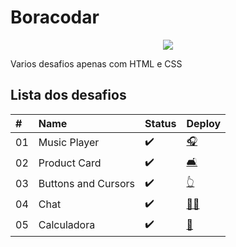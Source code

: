 # Boracodar
<p align="center">
<img src="https://img.shields.io/badge/STATUS-EM%20ANDAMENTO-yellow"/>
</p>

Varios desafios apenas com HTML e CSS

## Lista dos desafios
| #    | Name           | Status  | Deploy |
| :--- | :------------- | :------ | :------|
| 01   | Music Player   |:heavy_check_mark:       |   [:headphones:](https://danny-s07.github.io/boracodar/desafio01-playmusic)| 
| 02   | Product Card   |:heavy_check_mark:       |  [:couch_and_lamp:](https://danny-s07.github.io/boracodar/desafio02-cartaoproduto)|
| 03   | Buttons and Cursors | :heavy_check_mark:   | [:point_up_2:](https://danny-s07.github.io/boracodar/desafio03-botoesecursores)|
| 04   | Chat           |:heavy_check_mark:      | [:woman_technologist:](https://danny-s07.github.io/boracodar/desafio04-chat)|
| 05   | Calculadora    |:heavy_check_mark:      |[:1234:](https://danny-s07.github.io/boracodar/desafio05-calculadora )|


